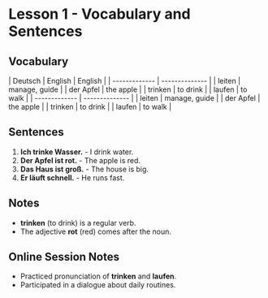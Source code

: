 # Lesson 1 - Vocabulary and Sentences

## Vocabulary

| Deutsch       | English        | English        |
| ------------- | -------------- |
| leiten        | manage, guide  |
| der Apfel     | the apple      |
| trinken       | to drink       |
| laufen        | to walk        |
| ------------- | -------------- |
| leiten        | manage, guide  |
| der Apfel     | the apple      |
| trinken       | to drink       |
| laufen        | to walk        |

## Sentences

1. **Ich trinke Wasser.** - I drink water.
2. **Der Apfel ist rot.** - The apple is red.
3. **Das Haus ist groß.** - The house is big.
4. **Er läuft schnell.** - He runs fast.

## Notes

- **trinken** (to drink) is a regular verb.
- The adjective **rot** (red) comes after the noun.

## Online Session Notes

- Practiced pronunciation of **trinken** and **laufen**.
- Participated in a dialogue about daily routines.

